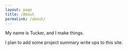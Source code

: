 ```yaml
---
layout: page
title: /About
permalink: /about/
---
```


My name is Tucker, and I make things.

I plan to add some project summary write ups to this site.

